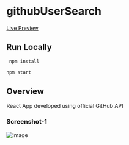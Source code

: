 # githubUserSearch
[Live Preview](https://pratikkabade.github.io/githubUserSearch)

## Run Locally
```javascript
 npm install
 ```

 ```javascript
 npm start
 ```

## Overview

React App developed using official GitHub API

### Screenshot-1

![image](https://user-images.githubusercontent.com/76637730/185760063-500a7334-6b45-472c-9074-cf77557793c2.png)

